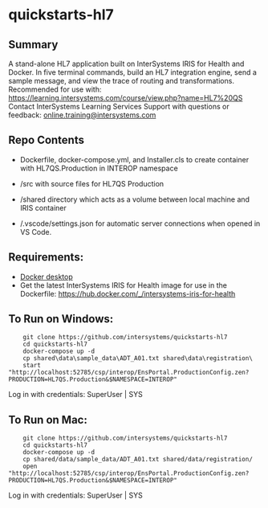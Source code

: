 ﻿# quickstarts-hl7  

## Summary
A stand-alone HL7 application built on InterSystems IRIS for Health and Docker. 
In five terminal commands, build an HL7 integration engine, send a sample message, and view the trace of routing and transformations.
Recommended for use with: https://learning.intersystems.com/course/view.php?name=HL7%20QS  
Contact InterSystems Learning Services Support with questions or feedback: online.training@intersystems.com 

## Repo Contents   
* Dockerfile, docker-compose.yml, and Installer.cls to create container with HL7QS.Production in INTEROP namespace  
* /src with source files for HL7QS Production  

* /shared directory which acts as a volume between local machine and IRIS container 
* /.vscode/settings.json for automatic server connections when opened in VS Code. 

## Requirements:  
* [Docker desktop]( https://www.docker.com/products/docker-desktop)
* Get the latest InterSystems IRIS for Health image for use in the Dockerfile: https://hub.docker.com/_/intersystems-iris-for-health  

## To Run on Windows:  
```
	git clone https://github.com/intersystems/quickstarts-hl7  
	cd quickstarts-hl7  
	docker-compose up -d  
	cp shared\data\sample_data\ADT_A01.txt shared\data\registration\  
	start "http://localhost:52785/csp/interop/EnsPortal.ProductionConfig.zen?PRODUCTION=HL7QS.Production&$NAMESPACE=INTEROP"  
```
Log in with credentials: SuperUser | SYS

## To Run on Mac:  
```
	git clone https://github.com/intersystems/quickstarts-hl7  
	cd quickstarts-hl7  
	docker-compose up -d  
	cp shared/data/sample_data/ADT_A01.txt shared/data/registration/  
	open "http://localhost:52785/csp/interop/EnsPortal.ProductionConfig.zen?PRODUCTION=HL7QS.Production&$NAMESPACE=INTEROP"  
```
Log in with credentials: SuperUser | SYS
